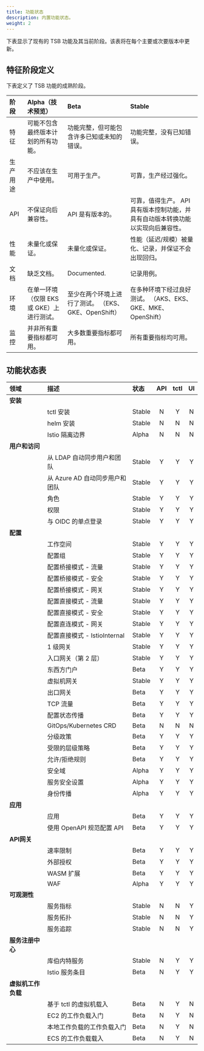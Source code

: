 ```yaml
---
title: 功能状态
description: 内置功能状态。
weight: 2
---
```


下表显示了现有的 TSB 功能及其当前阶段。该表将在每个主要或次要版本中更新。

## 特征阶段定义

下表定义了 TSB 功能的成熟阶段。

| 阶段     | Alpha（技术预览）                         | Beta                                                 | Stable                                                       |
| :------- | :---------------------------------------- | :--------------------------------------------------- | :----------------------------------------------------------- |
| 特征     | 可能不包含最终版本计划的所有功能。        | 功能完整，但可能包含许多已知或未知的错误。           | 功能完整，没有已知错误。                                     |
| 生产用途 | 不应该在生产中使用。                      | 可用于生产。                                         | 可靠，生产经过强化。                                         |
| API      | 不保证向后兼容性。                        | API 是有版本的。                                     | 可靠，值得生产。 API 具有版本控制功能，并具有自动版本转换功能以实现向后兼容性。 |
| 性能     | 未量化或保证。                            | 未量化或保证。                                       | 性能（延迟/规模）被量化、记录，并保证不会出现回归。          |
| 文档     | 缺乏文档。                                | Documented.                                          | 记录用例。                                                   |
| 环境     | 在单一环境（仅限 EKS 或 GKE）上进行测试。 | 至少在两个环境上进行了测试。 （EKS、GKE、OpenShift） | 在多种环境下经过良好测试。 （AKS、EKS、GKE、MKE、OpenShift） |
| 监控     | 并非所有重要指标都可用。                  | 大多数重要指标都可用。                               | 所有重要指标均可用。                                         |

##  功能状态表

| 领域               | 描述                           | 状态   | API  | tctl |  UI  |
| :----------------- | :----------------------------- | :----- | :--: | :--: | :--: |
| **安装**           |                                |        |      |      |      |
|                    | tctl 安装                      | Stable |  N   |  Y   |  N   |
|                    | helm 安装                      | Stable |  N   |  N   |  N   |
|                    | Istio 隔离边界                 | Alpha  |  N   |  N   |  N   |
| **用户和访问**     |                                |        |      |      |      |
|                    | 从 LDAP 自动同步用户和团队     | Stable |  Y   |  Y   |  Y   |
|                    | 从 Azure AD 自动同步用户和团队 | Stable |  Y   |  Y   |  Y   |
|                    | 角色                           | Stable |  Y   |  Y   |  Y   |
|                    | 权限                           | Stable |  Y   |  Y   |  Y   |
|                    | 与 OIDC 的单点登录             | Stable |  Y   |  Y   |  Y   |
| **配置**           |                                |        |      |      |      |
|                    | 工作空间                       | Stable |  Y   |  Y   |  Y   |
|                    | 配置组                         | Stable |  Y   |  Y   |  Y   |
|                    | 配置桥接模式 - 流量            | Stable |  Y   |  Y   |  Y   |
|                    | 配置桥接模式 - 安全            | Stable |  Y   |  Y   |  Y   |
|                    | 配置桥接模式 - 网关            | Stable |  Y   |  Y   |  Y   |
|                    | 配置直接模式 - 流量            | Stable |  Y   |  Y   |  Y   |
|                    | 配置直接模式 - 安全            | Stable |  Y   |  Y   |  Y   |
|                    | 配置直连模式 - 网关            | Stable |  Y   |  Y   |  Y   |
|                    | 配置直接模式 - IstioInternal   | Stable |  Y   |  Y   |  Y   |
|                    | 1 级网关                       | Stable |  Y   |  Y   |  Y   |
|                    | 入口网关（第 2 层）            | Stable |  Y   |  Y   |  Y   |
|                    | 东西方门户                     | Beta   |  Y   |  Y   |  Y   |
|                    | 虚拟机网关                     | Stable |  Y   |  Y   |  Y   |
|                    | 出口网关                       | Beta   |  Y   |  Y   |  Y   |
|                    | TCP 流量                       | Beta   |  Y   |  Y   |  Y   |
|                    | 配置状态传播                   | Beta   |  Y   |  Y   |  Y   |
|                    | GitOps/Kubernetes CRD          | Beta   |  N   |  N   |  N   |
|                    | 分级政策                       | Beta   |  Y   |  Y   |  Y   |
|                    | 受限的层级策略                 | Beta   |  Y   |  Y   |  Y   |
|                    | 允许/拒绝规则                  | Beta   |  Y   |  Y   |  Y   |
|                    | 安全域                         | Alpha  |  Y   |  Y   |  Y   |
|                    | 服务安全设置                   | Alpha  |  Y   |  Y   |  Y   |
|                    | 身份传播                       | Alpha  |  Y   |  Y   |  Y   |
| **应用**           |                                |        |      |      |      |
|                    | 应用                           | Beta   |  Y   |  Y   |  Y   |
|                    | 使用 OpenAPI 规范配置 API      | Beta   |  Y   |  Y   |  Y   |
| **API网关**        |                                |        |      |      |      |
|                    | 速率限制                       | Beta   |  Y   |  Y   |  Y   |
|                    | 外部授权                       | Beta   |  Y   |  Y   |  Y   |
|                    | WASM 扩展                      | Beta   |  Y   |  Y   |  Y   |
|                    | WAF                            | Alpha  |  Y   |  Y   |  Y   |
| **可观测性**       |                                |        |      |      |      |
|                    | 服务指标                       | Stable |  N   |  N   |  Y   |
|                    | 服务拓扑                       | Stable |  N   |  N   |  Y   |
|                    | 服务追踪                       | Stable |  N   |  N   |  Y   |
| **服务注册中心**   |                                |        |      |      |      |
|                    | 库伯内特服务                   | Stable |  N   |  Y   |  Y   |
|                    | Istio 服务条目                 | Beta   |  N   |  Y   |  Y   |
| **虚拟机工作负载** |                                |        |      |      |      |
|                    | 基于 tctl 的虚拟机载入         | Beta   |  N   |  Y   |  N   |
|                    | EC2 的工作负载入门             | Beta   |  N   |  Y   |  N   |
|                    | 本地工作负载的工作负载入门     | Beta   |  N   |  Y   |  N   |
|                    | ECS 的工作负载载入             | Beta   |  N   |  Y   |  N   |
